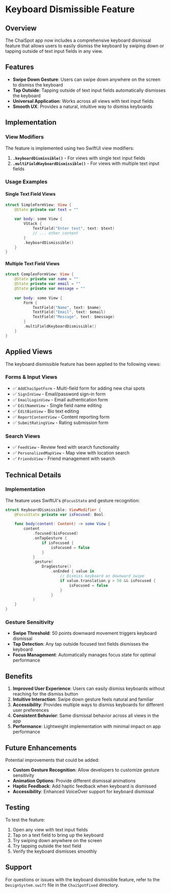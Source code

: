 # Keyboard Dismissible Feature

## Overview
The ChaiSpot app now includes a comprehensive keyboard dismissal feature that allows users to easily dismiss the keyboard by swiping down or tapping outside of text input fields in any view.

## Features
- **Swipe Down Gesture**: Users can swipe down anywhere on the screen to dismiss the keyboard
- **Tap Outside**: Tapping outside of text input fields automatically dismisses the keyboard
- **Universal Application**: Works across all views with text input fields
- **Smooth UX**: Provides a natural, intuitive way to dismiss keyboards

## Implementation

### View Modifiers
The feature is implemented using two SwiftUI view modifiers:

1. **`.keyboardDismissible()`** - For views with single text input fields
2. **`.multiFieldKeyboardDismissible()`** - For views with multiple text input fields

### Usage Examples

#### Single Text Field Views
```swift
struct SimpleFormView: View {
    @State private var text = ""
    
    var body: some View {
        VStack {
            TextField("Enter text", text: $text)
            // ... other content
        }
        .keyboardDismissible()
    }
}
```

#### Multiple Text Field Views
```swift
struct ComplexFormView: View {
    @State private var name = ""
    @State private var email = ""
    @State private var message = ""
    
    var body: some View {
        Form {
            TextField("Name", text: $name)
            TextField("Email", text: $email)
            TextField("Message", text: $message)
        }
        .multiFieldKeyboardDismissible()
    }
}
```

## Applied Views

The keyboard dismissible feature has been applied to the following views:

### Forms & Input Views
- ✅ `AddChaiSpotForm` - Multi-field form for adding new chai spots
- ✅ `SignInView` - Email/password sign-in form
- ✅ `EmailLoginView` - Email authentication form
- ✅ `EditNameView` - Single field name editing
- ✅ `EditBioView` - Bio text editing
- ✅ `ReportContentView` - Content reporting form
- ✅ `SubmitRatingView` - Rating submission form

### Search Views
- ✅ `FeedView` - Review feed with search functionality
- ✅ `PersonalizedMapView` - Map view with location search
- ✅ `FriendsView` - Friend management with search

## Technical Details

### Implementation
The feature uses SwiftUI's `@FocusState` and gesture recognition:

```swift
struct KeyboardDismissible: ViewModifier {
    @FocusState private var isFocused: Bool
    
    func body(content: Content) -> some View {
        content
            .focused($isFocused)
            .onTapGesture {
                if isFocused {
                    isFocused = false
                }
            }
            .gesture(
                DragGesture()
                    .onEnded { value in
                        // Dismiss keyboard on downward swipe
                        if value.translation.y > 50 && isFocused {
                            isFocused = false
                        }
                    }
            )
    }
}
```

### Gesture Sensitivity
- **Swipe Threshold**: 50 points downward movement triggers keyboard dismissal
- **Tap Detection**: Any tap outside focused text fields dismisses the keyboard
- **Focus Management**: Automatically manages focus state for optimal performance

## Benefits

1. **Improved User Experience**: Users can easily dismiss keyboards without reaching for the dismiss button
2. **Intuitive Interaction**: Swipe down gesture feels natural and familiar
3. **Accessibility**: Provides multiple ways to dismiss keyboards for different user preferences
4. **Consistent Behavior**: Same dismissal behavior across all views in the app
5. **Performance**: Lightweight implementation with minimal impact on app performance

## Future Enhancements

Potential improvements that could be added:

- **Custom Gesture Recognition**: Allow developers to customize gesture sensitivity
- **Animation Options**: Provide different dismissal animations
- **Haptic Feedback**: Add haptic feedback when keyboard is dismissed
- **Accessibility**: Enhanced VoiceOver support for keyboard dismissal

## Testing

To test the feature:

1. Open any view with text input fields
2. Tap on a text field to bring up the keyboard
3. Try swiping down anywhere on the screen
4. Try tapping outside the text field
5. Verify the keyboard dismisses smoothly

## Support

For questions or issues with the keyboard dismissible feature, refer to the `DesignSystem.swift` file in the `ChaiSpotFixed` directory.
